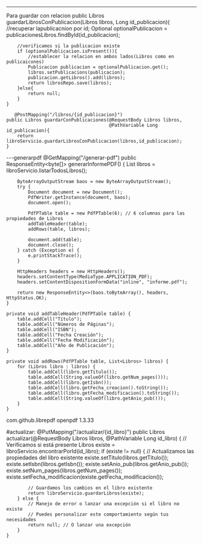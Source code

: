---
Para guardar con relacion
public Libros guardarLibrosConPublicacion(Libros libros, Long id_publicacion){
        //recuperar lapublicacnion por id;
        Optional<Publicacion> optionalPublicacion = publicacionesLibros.findById(id_publicacion);

        //verificamos si la publicacion existe
        if (optionalPublicacion.isPresent()){
            //establecer la relacion en ambos lados(Libros como en publicaicones)
            Publicacion publicacion = optionalPublicacion.get();
            libros.setPublicacions(publicacion);
            publicacion.getLibros().add(libros);
            return librosRepo.save(libros);
        }else{
            return null;
        }
    }
	
	   @PostMapping("/libros/{id_publicacion}")
    public Libros guardarConPublicaciones(@RequestBody Libros libros,
                                          @PathVariable Long id_publicacion){
        return libroServicio.guardarLibrosConPublicacion(libros,id_publicacion);
    }


---generarpdf
 @GetMapping("/generar-pdf")
    public ResponseEntity<byte[]> generarInformePDF() {
        List<Libros> libros = libroServicio.listarTodosLibros();

        ByteArrayOutputStream baos = new ByteArrayOutputStream();
        try {
            Document document = new Document();
            PdfWriter.getInstance(document, baos);
            document.open();

            PdfPTable table = new PdfPTable(6); // 6 columnas para las propiedades de Libros
            addTableHeader(table);
            addRows(table, libros);

            document.add(table);
            document.close();
        } catch (Exception e) {
            e.printStackTrace();
        }

        HttpHeaders headers = new HttpHeaders();
        headers.setContentType(MediaType.APPLICATION_PDF);
        headers.setContentDispositionFormData("inline", "informe.pdf");

        return new ResponseEntity<>(baos.toByteArray(), headers, HttpStatus.OK);
    }

    private void addTableHeader(PdfPTable table) {
        table.addCell("Título");
        table.addCell("Números de Páginas");
        table.addCell("ISBN");
        table.addCell("Fecha Creación");
        table.addCell("Fecha Modificación");
        table.addCell("Año de Publicación");
    }

    private void addRows(PdfPTable table, List<Libros> libros) {
        for (Libros libro : libros) {
            table.addCell(libro.getTitulo());
            table.addCell(String.valueOf(libro.getNum_pages()));
            table.addCell(libro.getIsbn());
            table.addCell(libro.getFecha_creacion().toString());
            table.addCell(libro.getFecha_modificacion().toString());
            table.addCell(String.valueOf(libro.getAnio_pub()));
        }
    }
  <dependency>
            <groupId>com.github.librepdf</groupId>
            <artifactId>openpdf</artifactId>
            <version>1.3.33</version>
        </dependency>


#actualizar:
 @PutMapping("/actualizar/{id_libro}")
    public Libros actualizar(@RequestBody Libros libros,
                             @PathVariable Long id_libro) {
        // Verificamos si está presente
        Libros existe = libroServicio.encontrarPorId(id_libro);
        if (existe != null) {
            // Actualizamos las propiedades del libro existente
            existe.setTitulo(libros.getTitulo());
            existe.setIsbn(libros.getIsbn());
            existe.setAnio_pub(libros.getAnio_pub());
            existe.setNum_pages(libros.getNum_pages());
            existe.setFecha_modificacion(existe.getFecha_modificacion());

            // Guardamos los cambios en el libro existente
            return libroServicio.guardarLibros(existe);
        } else {
            // Manejo de error o lanzar una excepción si el libro no existe
            // Puedes personalizar este comportamiento según tus necesidades
            return null; // O lanzar una excepción
        }
    }
